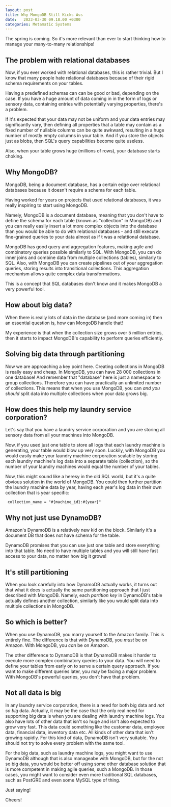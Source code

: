 ```yaml
---
layout: post
title: Why MongoDB Still Kicks Ass
date:   2023-03-30 09.18.00 +0300
categories: Metamatic Systems
---
```


The spring is coming. So it's more relevant than ever to start thinking 
how to manage your many-to-many relationships!

## The problem with relational databases

Now, if you ever worked with relational databases, this is rather trivial. 
But I know that many people hate relational databases because of their rigid schema 
requirements on your tables. 

Having a predefined schemas can can be good or bad, depending on the case.
If you have a huge amount of data coming in in the form of logs
or sensory data, containing entries with potentially varying properties,
there's a problem. 

If it's expected that your data may not be uniform and your data entries
may significantly vary, then defining all properties that a table may contain as a
fixed number of nullable columns can be quite awkward, resulting in a huge number
of mostly empty columns in your table. And if you store the objects
just as blobs, then SQL's query capabilities become quite useless.

Also, when your table grows huge (millions of rows), your database
starts choking. 

## Why MongoDB?

MongoDB, being a document database, has a certain edge over 
relational databases because it doesn't require a schema for each table.

Having worked for years on projects that used relational databases,
it was really inspiring to start using MongoDB.  

Namely, MongoDB is a document database, meaning that you don't have to define the schema
for each table (known as "collection" in MongoDB) and you can really
easily insert a lot more complex objects into the database than you would
be able to do with relational databases - and still execute fine-grained
queries to your data almost as if t was a relattional database.

MongoDB has good query and aggregation features, making
agile and combinatory queries possible similarly to SQL. With MongoDB,
you can do inner joins and combine data from multiple collections (tables),
similarly to SQL. Also, with MongoDB you can create pipelines out of 
your aggregation queries, storing results into transitional collections.
This aggregation mechanism allows quite complex data transformations.

This is a concept that SQL databases don't know and it makes
MongoDB a very powerful tool.

## How about big data?

When there is really lots of data in the database (and more coming in)
then an essential question is, how can MongoDB handle that!

My experience is that when the collection size grows over 5 million
entries, then it starts to impact MongoDB's capability to perform
queries efficiently.

## Solving big data through partitioning

Now we are approaching a key point here. Creating collections in MongoDB
is really easy and cheap. In MongoDB, you can have 28 000 collections in
one database! And remember that "database" here is just a namespace 
to group collections. Therefore you can have practically an unlimited
number of collections. This means that when you use MongoDB, you can *and you should*
split data into multiple collections when your data grows big.

## How does this help my laundry service corporation?

Let's say that you have a laundry service corporation and you are storing
all sensory data from all your machines into MongoDB.

Now, if you used just one table to store all logs that each
laundry machine is generating, your table would blow up very soon.
Luckily, with MongoDB you would easily make your laundry machine corporation
scalable by storing each laundry machine's log data into a separate table (collection),
so the number of your laundry machines would equal the number of your tables.

Now, this might sound like a heresy in the old SQL world, but it's a quite
obvious solution in the world of MongoDB. You could then further partition
the laundry machine data by year, having each year's log data in their
own collection that is year specific: 

```
 collection_name = "#{machine_id}:#{year}"
```

## Why not just use DynamoDB?

Amazon's DynamoDB is a relatively new kid on the block. Similarly it's a document DB
that does not have schema for the table.

DynamoDB promises that you can use just one table and store everything into
that table. No need to have multiple tables and you will still have fast access
to your data, no matter how big it grows!

## It's still partitioning

When you look carefully into how DynamoDB actually works, it turns out 
that what it does is actually the same partitioning approach that I just described
with MongoDB. Namely, each *partition key* in DynamoDB's table actually
defines another collection, similarly like you would split data into multiple collections
in MongoDB.

## So which is better?

When you use DynamoDB, you marry yourself to the Amazon family.
This is entirely fine. The difference is that with DynamoDB,
you *must* be on Amazon. With MongoDB, you *can* be on Amazon.

The other difference to DynamoDB is that DynamoDB makes it harder to execute more complex combinatory queries 
to your data. You will need to define your tables from early
on to serve a certain query approach. If you want to make different queries
later, you may be facing a major problem. With MongoDB's powerful queries, you
don't have that problem.

## Not all data is big

In any laundry service corporation, there is a need for both big data
and *not so big* data. Actually, it may be the case that the only real need
for supporting big data is when you are dealing with laundry machine logs.
You also have lots of other data that isn't so huge and isn't also expected
to grow very fast. This data could something like the customer data,
employee data, financial data, inventory data etc. All kinds of other data
that isn't growing rapidly. For this kind of data, DynamoDB isn't very suitable.
You should not try to solve every problem with the same tool. 

For the big data, such as laundry machine logs, you might want to use DynamoDB
although that is also manageabe with MongoDB, but for the not so big data,
you would be better off using some other database solution that is more competent
in making agile queries, such a MongoDB. In those cases, 
you might want to consider even more traditional SQL
databases, such as PostGRE and even some MySQL type of thing.

Just saying!

Cheers!
